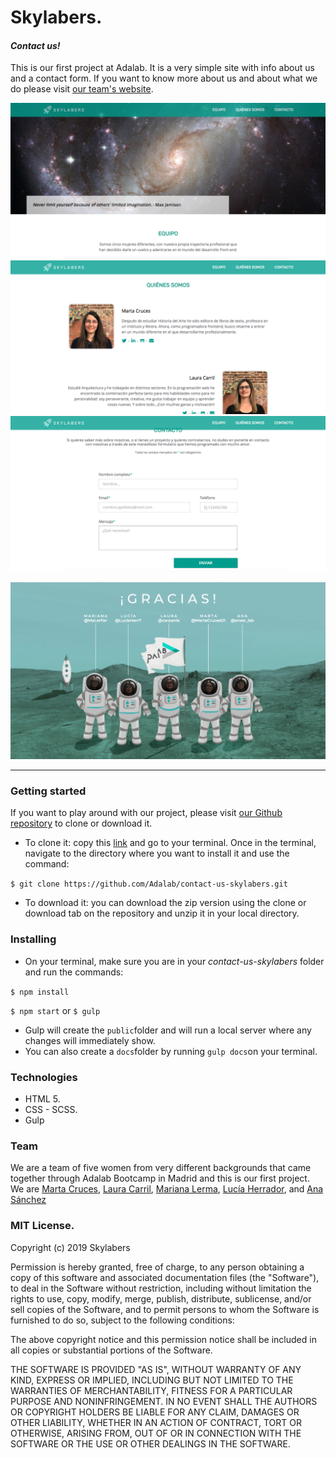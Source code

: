 # Skylabers.
#### *Contact us!*

This is our first project at Adalab. It is a very simple site with info about us and a contact form.
If you want to know more about us and about what we do please visit [our team's website](http://beta.adalab.es/contact-us-skylabers/).

![SL-home](SL-home.png)
![SL-about](SL-about.png)
![SL-contact](SL-contact.png)

![Skylabers](./skylabers.png)

----

### Getting started

If you want to play around with our project, please visit [our Github repository](https://github.com/Adalab/contact-us-skylabers) to clone or download it.
* To clone it: copy this [link](https://github.com/Adalab/contact-us-skylabers.git) and go to your terminal. Once in the terminal, navigate to the directory where you want to install it and use the command:

```$ git clone https://github.com/Adalab/contact-us-skylabers.git```

* To download it: you can download the zip version using the clone or download tab on the repository and unzip it in your local directory.


### Installing

* On your terminal, make sure you are in your *contact-us-skylabers* folder and run the commands:

`$ npm install`

`$ npm start` or `$ gulp`

* Gulp will create the `public`folder and will run a local server where any changes will immediately show.
* You can also create a `docs`folder by running `gulp docs`on your terminal.


### Technologies

* HTML 5.
* CSS - SCSS.
* Gulp


### Team

We are a team of five women from very different backgrounds that came together through Adalab Bootcamp in Madrid and this is our first project. We are [Marta Cruces](https://github.com/Marta-Cruces), [Laura Carril](https://github.com/carpanla), [Mariana Lerma](https://github.com/marianalfr), [Lucía Herrador](https://github.com/luciaherrrador), and [Ana Sánchez](https://github.com/ana-sanchez)

### MIT License.

Copyright (c) 2019 Skylabers

Permission is hereby granted, free of charge, to any person obtaining a copy
of this software and associated documentation files (the "Software"), to deal
in the Software without restriction, including without limitation the rights
to use, copy, modify, merge, publish, distribute, sublicense, and/or sell
copies of the Software, and to permit persons to whom the Software is
furnished to do so, subject to the following conditions:

The above copyright notice and this permission notice shall be included in all
copies or substantial portions of the Software.

THE SOFTWARE IS PROVIDED "AS IS", WITHOUT WARRANTY OF ANY KIND, EXPRESS OR
IMPLIED, INCLUDING BUT NOT LIMITED TO THE WARRANTIES OF MERCHANTABILITY,
FITNESS FOR A PARTICULAR PURPOSE AND NONINFRINGEMENT. IN NO EVENT SHALL THE
AUTHORS OR COPYRIGHT HOLDERS BE LIABLE FOR ANY CLAIM, DAMAGES OR OTHER
LIABILITY, WHETHER IN AN ACTION OF CONTRACT, TORT OR OTHERWISE, ARISING FROM,
OUT OF OR IN CONNECTION WITH THE SOFTWARE OR THE USE OR OTHER DEALINGS IN THE
SOFTWARE.
